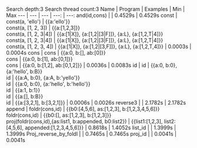 Search depth:3
Search thread count:3
Name | Program | Examples | Min | Max
--- | --- | --- | ---: | ---:
and(id,cons) |  | 0.4529s | 0.4529s
const | const(a, 'ello') | {{a:'ello'}}<br/>const(a, [1, 2, 3]) | {{a:[1,2,3]}}<br/>const(a, [1, 2, 3\|4]) | {{a:[1\|X]}, {a:[1,2\|[3\|F]]}, {a:L}, {a:[1,2,T\|4]}}<br/>const(a, [1, 2, 3\|4]) | {{a:[1\|X]}, {a:[1,2\|[3\|F]]}, {a:L}, {a:[1,2,T\|4]}}<br/>const(a, [1, 2, 3, 4]) | {{a:[1\|X]}, {a:[1,2\|[3,F]]}, {a:L}, {a:[1,2,T,4]}} | 0.0003s | 0.0004s
cons | cons | {{a:0, b:[], ab:[0]}}<br/>cons | {{a:0, b:[1], ab:[0,1]}}<br/>cons | {{a:0, b:[1,2], ab:[0,1,2]}} | 0.0036s | 0.0083s
id | id | {{a:0, b:0}, {a:'hello', b:B}}<br/>id | {{a:A, b:0}, {a:A, b:'yello'}}<br/>id | {{a:0, b:0}, {a:'hello', b:'hello'}}<br/>id | {{a:1, b:1}}<br/>id | {{a:[], b:B}}<br/>id | {{a:[3,2,1], b:[3,2,1]}} | 0.0006s | 0.0026s
reverse3 |  | 2.1782s | 2.1782s
append | foldr(cons,id) | {{b0:[4,5,6], as:[1,2,3], b:[1,2,3,4,5,6]}}<br/>foldr(cons,id) | {{b0:[], as:[1,2,3], b:[1,2,3]}}<br/>proj(foldr(cons,id),{as:list1, b:appended, b0:list2}) | {{list1:[1,2,3], list2:[4,5,6], appended:[1,2,3,4,5,6]}} | 0.8618s | 1.4052s
list_id |  | 1.3999s | 1.3999s
Proj_reverse_by_foldl |  | 0.7465s | 0.7465s
proj_id |  | 0.0041s | 0.0041s
